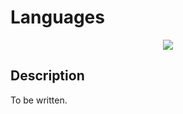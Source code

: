 # Languages
<p align="center">
    <img src="https://img.shields.io/badge/Package_Version-0.1.1-blue.svg?longCache=true&style=flat-square"/>
</p>

## Description
To be written.

<!-- ## Application Programming Interface
The API documentation for this module can be found
[here](https://embeddedmontiarc.github.io/Elysium/packages/languages/docs). -->